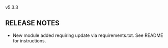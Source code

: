 v5.3.3

## RELEASE NOTES
 - New module added requiring update via requirements.txt. See README for instructions.
